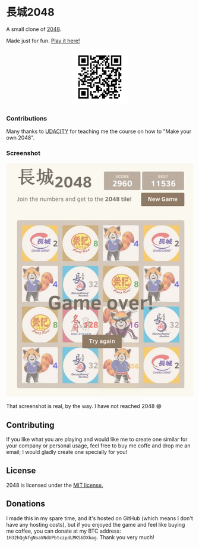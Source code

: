 # 長城2048
A small clone of [2048](http://gabrielecirulli.github.io/2048/).

Made just for fun. [Play it here!](http://goo.gl/UA6SRv)

<p align="center">
  <img src="https://raw.githubusercontent.com/johnlimlc/CC-2048/gh-pages/QR-code.png" alt="QR-code"/>
</p>

### Contributions

Many thanks to [UDACITY](https://www.udacity.com/) for teaching me the course on how to "Make your own 2048".

### Screenshot

<p align="center">
  <img src="https://raw.githubusercontent.com/johnlimlc/CC-2048/gh-pages/screen.png" alt="Screenshot"/>
</p>

That screenshot is real, by the way. I have not reached 2048 :smile:

## Contributing
If you like what you are playing and would like me to create one similar for your company or personal usage, feel free to buy me coffe and drop me an email; I would gladly create one specially for you!

## License
2048 is licensed under the [MIT license.](https://github.com/johnlimlc/CC-2048/blob/master/LICENSE.txt)

## Donations
I made this in my spare time, and it's hosted on GitHub (which means I don't have any hosting costs), but if you enjoyed the game and feel like buying me coffee, you can donate at my BTC address: `1H32hQgNfgNoaVNdUPbtczpdLMKS6DXbag`. Thank you very much!
